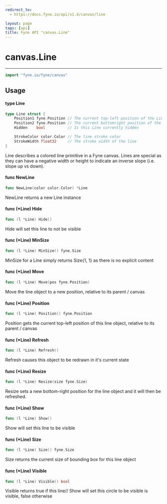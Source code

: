 ```yaml
---
redirect_to:
  - https://docs.fyne.io/api/v1.4/canvas/line

layout: page
tags: [api]
title: Fyne API "canvas.Line"
---
```



# canvas.Line
---
```go
import "fyne.io/fyne/canvas"
```

## Usage

#### type Line

```go
type Line struct {
	Position1 fyne.Position // The current top-left position of the Line
	Position2 fyne.Position // The current bottomright position of the Line
	Hidden    bool          // Is this Line currently hidden

	StrokeColor color.Color // The line stroke color
	StrokeWidth float32     // The stroke width of the line
}
```

Line describes a colored line primitive in a Fyne canvas. Lines are special as they can have a negative width or height to indicate an inverse slope (i.e. slope up vs down).

#### func  NewLine

```go
func NewLine(color color.Color) *Line
```
NewLine returns a new Line instance

#### func (*Line) Hide

```go
func (l *Line) Hide()
```
Hide will set this line to not be visible

#### func (*Line) MinSize

```go
func (l *Line) MinSize() fyne.Size
```
MinSize for a Line simply returns Size{1, 1} as there is no explicit content

#### func (*Line) Move

```go
func (l *Line) Move(pos fyne.Position)
```
Move the line object to a new position, relative to its parent / canvas

#### func (*Line) Position

```go
func (l *Line) Position() fyne.Position
```
Position gets the current top-left position of this line object, relative to its parent / canvas

#### func (*Line) Refresh

```go
func (l *Line) Refresh()
```
Refresh causes this object to be redrawn in it's current state

#### func (*Line) Resize

```go
func (l *Line) Resize(size fyne.Size)
```
Resize sets a new bottom-right position for the line object and it will then be refreshed.

#### func (*Line) Show

```go
func (l *Line) Show()
```
Show will set this line to be visible

#### func (*Line) Size

```go
func (l *Line) Size() fyne.Size
```
Size returns the current size of bounding box for this line object

#### func (*Line) Visible

```go
func (l *Line) Visible() bool
```
Visible returns true if this line// Show will set this circle to be visible is visible, false otherwise
